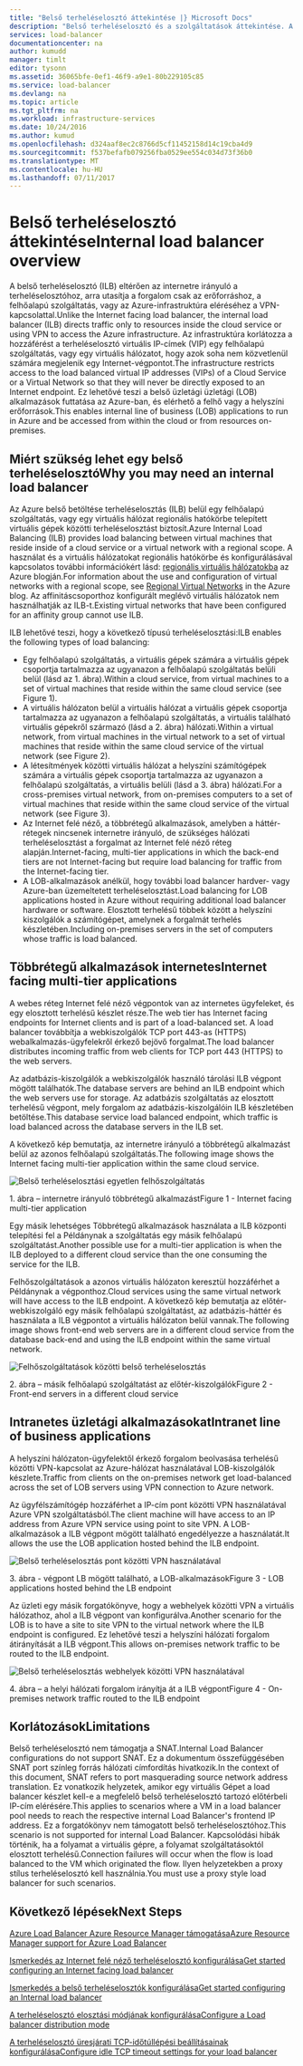 ```yaml
---
title: "Belső terheléselosztó áttekintése |} Microsoft Docs"
description: "Belső terheléselosztó és a szolgáltatások áttekintése. A terheléselosztó belső végpont konfigurálása az Azure és a lehetséges forgatókönyvek működése"
services: load-balancer
documentationcenter: na
author: kumudd
manager: timlt
editor: tysonn
ms.assetid: 36065bfe-0ef1-46f9-a9e1-80b229105c85
ms.service: load-balancer
ms.devlang: na
ms.topic: article
ms.tgt_pltfrm: na
ms.workload: infrastructure-services
ms.date: 10/24/2016
ms.author: kumud
ms.openlocfilehash: d324aaf8ec2c8766d5cf11452158d14c19cba4d9
ms.sourcegitcommit: f537befafb079256fba0529ee554c034d73f36b0
ms.translationtype: MT
ms.contentlocale: hu-HU
ms.lasthandoff: 07/11/2017
---
```

# <a name="internal-load-balancer-overview"></a><span data-ttu-id="0af8c-103">Belső terheléselosztó áttekintése</span><span class="sxs-lookup"><span data-stu-id="0af8c-103">Internal load balancer overview</span></span>

<span data-ttu-id="0af8c-104">A belső terheléselosztó (ILB) eltérően az internetre irányuló a terheléselosztóhoz, arra utasítja a forgalom csak az erőforráshoz, a felhőalapú szolgáltatás, vagy az Azure-infrastruktúra eléréséhez a VPN-kapcsolattal.</span><span class="sxs-lookup"><span data-stu-id="0af8c-104">Unlike the Internet facing load balancer, the internal load balancer (ILB) directs traffic only to resources inside the cloud service or using VPN to access the Azure infrastructure.</span></span> <span data-ttu-id="0af8c-105">Az infrastruktúra korlátozza a hozzáférést a terheléselosztó virtuális IP-címek (VIP) egy felhőalapú szolgáltatás, vagy egy virtuális hálózatot, hogy azok soha nem közvetlenül számára megjelenik egy Internet-végpontot.</span><span class="sxs-lookup"><span data-stu-id="0af8c-105">The infrastructure restricts access to the load balanced virtual IP addresses (VIPs) of a Cloud Service or a Virtual Network so that they will never be directly exposed to an Internet endpoint.</span></span> <span data-ttu-id="0af8c-106">Ez lehetővé teszi a belső üzletági üzletági (LOB) alkalmazások futtatása az Azure-ban, és elérhető a felhő vagy a helyszíni erőforrások.</span><span class="sxs-lookup"><span data-stu-id="0af8c-106">This enables internal line of business (LOB) applications to run in Azure and be accessed from within the cloud or from resources on-premises.</span></span>

## <a name="why-you-may-need-an-internal-load-balancer"></a><span data-ttu-id="0af8c-107">Miért szükség lehet egy belső terheléselosztó</span><span class="sxs-lookup"><span data-stu-id="0af8c-107">Why you may need an internal load balancer</span></span>

<span data-ttu-id="0af8c-108">Az Azure belső betöltése terheléselosztás (ILB) belül egy felhőalapú szolgáltatás, vagy egy virtuális hálózat regionális hatókörbe telepített virtuális gépek közötti terheléselosztást biztosít.</span><span class="sxs-lookup"><span data-stu-id="0af8c-108">Azure Internal Load Balancing (ILB) provides load balancing between virtual machines that reside inside of a cloud service or a virtual network with a regional scope.</span></span> <span data-ttu-id="0af8c-109">A használat és a virtuális hálózatokat regionális hatókörbe és konfigurálásával kapcsolatos további információkért lásd: [regionális virtuális hálózatokba](https://azure.microsoft.com/blog/2014/05/14/regional-virtual-networks/) az Azure blogján.</span><span class="sxs-lookup"><span data-stu-id="0af8c-109">For information about the use and configuration of virtual networks with a regional scope, see [Regional Virtual Networks](https://azure.microsoft.com/blog/2014/05/14/regional-virtual-networks/) in the Azure blog.</span></span> <span data-ttu-id="0af8c-110">Az affinitáscsoporthoz konfigurált meglévő virtuális hálózatok nem használhatják az ILB-t.</span><span class="sxs-lookup"><span data-stu-id="0af8c-110">Existing virtual networks that have been configured for an affinity group cannot use ILB.</span></span>

<span data-ttu-id="0af8c-111">ILB lehetővé teszi, hogy a következő típusú terheléselosztási:</span><span class="sxs-lookup"><span data-stu-id="0af8c-111">ILB enables the following types of load balancing:</span></span>

* <span data-ttu-id="0af8c-112">Egy felhőalapú szolgáltatás, a virtuális gépek számára a virtuális gépek csoportja tartalmazza az ugyanazon a felhőalapú szolgáltatás belüli belül (lásd az 1. ábra).</span><span class="sxs-lookup"><span data-stu-id="0af8c-112">Within a cloud service, from virtual machines to a set of virtual machines that reside within the same cloud service (see Figure 1).</span></span>
* <span data-ttu-id="0af8c-113">A virtuális hálózaton belül a virtuális hálózat a virtuális gépek csoportja tartalmazza az ugyanazon a felhőalapú szolgáltatás, a virtuális található virtuális gépekről származó (lásd a 2. ábra) hálózati.</span><span class="sxs-lookup"><span data-stu-id="0af8c-113">Within a virtual network, from virtual machines in the virtual network to a set of virtual machines that reside within the same cloud service of the virtual network (see Figure 2).</span></span>
* <span data-ttu-id="0af8c-114">A létesítmények közötti virtuális hálózat a helyszíni számítógépek számára a virtuális gépek csoportja tartalmazza az ugyanazon a felhőalapú szolgáltatás, a virtuális belüli (lásd a 3. ábra) hálózati.</span><span class="sxs-lookup"><span data-stu-id="0af8c-114">For a cross-premises virtual network, from on-premises computers to a set of virtual machines that reside within the same cloud service of the virtual network (see Figure 3).</span></span>
* <span data-ttu-id="0af8c-115">Az Internet felé néző, a többrétegű alkalmazások, amelyben a háttér-rétegek nincsenek internetre irányuló, de szükséges hálózati terheléselosztást a forgalmat az Internet felé néző réteg alapján.</span><span class="sxs-lookup"><span data-stu-id="0af8c-115">Internet-facing, multi-tier applications in which the back-end tiers are not Internet-facing but require load balancing for traffic from the Internet-facing tier.</span></span>
* <span data-ttu-id="0af8c-116">A LOB-alkalmazások anélkül, hogy további load balancer hardver- vagy Azure-ban üzemeltetett terheléselosztást.</span><span class="sxs-lookup"><span data-stu-id="0af8c-116">Load balancing for LOB applications hosted in Azure without requiring additional load balancer hardware or software.</span></span> <span data-ttu-id="0af8c-117">Elosztott terhelésű többek között a helyszíni kiszolgálók a számítógépet, amelynek a forgalmát terhelés készletében.</span><span class="sxs-lookup"><span data-stu-id="0af8c-117">Including on-premises servers in the set of computers whose traffic is load balanced.</span></span>

## <a name="internet-facing-multi-tier-applications"></a><span data-ttu-id="0af8c-118">Többrétegű alkalmazások internetes</span><span class="sxs-lookup"><span data-stu-id="0af8c-118">Internet facing multi-tier applications</span></span>

<span data-ttu-id="0af8c-119">A webes réteg Internet felé néző végpontok van az internetes ügyfeleket, és egy elosztott terhelésű készlet része.</span><span class="sxs-lookup"><span data-stu-id="0af8c-119">The web tier has Internet facing endpoints for Internet clients and is part of a load-balanced set.</span></span> <span data-ttu-id="0af8c-120">A load balancer továbbítja a webkiszolgálók TCP port 443-as (HTTPS) webalkalmazás-ügyfelekről érkező bejövő forgalmat.</span><span class="sxs-lookup"><span data-stu-id="0af8c-120">The load balancer  distributes incoming traffic from web clients for TCP port 443 (HTTPS) to the web servers.</span></span>

<span data-ttu-id="0af8c-121">Az adatbázis-kiszolgálók a webkiszolgálók használó tárolási ILB végpont mögött találhatók.</span><span class="sxs-lookup"><span data-stu-id="0af8c-121">The database servers are behind an ILB endpoint which the web servers use for storage.</span></span> <span data-ttu-id="0af8c-122">Az adatbázis szolgáltatás az elosztott terhelésű végpont, mely forgalom az adatbázis-kiszolgálóin ILB készletében betöltése.</span><span class="sxs-lookup"><span data-stu-id="0af8c-122">This database service load balanced endpoint, which traffic is load balanced across the database servers in the ILB set.</span></span>

<span data-ttu-id="0af8c-123">A következő kép bemutatja, az internetre irányuló a többrétegű alkalmazást belül az azonos felhőalapú szolgáltatás.</span><span class="sxs-lookup"><span data-stu-id="0af8c-123">The following image shows the Internet facing multi-tier application within the same cloud service.</span></span>

![Belső terheléselosztási egyetlen felhőszolgáltatás](./media/load-balancer-internal-overview/IC736321.png)

<span data-ttu-id="0af8c-125">1. ábra – internetre irányuló többrétegű alkalmazást</span><span class="sxs-lookup"><span data-stu-id="0af8c-125">Figure 1 - Internet facing multi-tier application</span></span>

<span data-ttu-id="0af8c-126">Egy másik lehetséges Többrétegű alkalmazások használata a ILB központi telepítési fel a Példánynak a szolgáltatás egy másik felhőalapú szolgáltatást.</span><span class="sxs-lookup"><span data-stu-id="0af8c-126">Another possible use for a multi-tier application is when the ILB deployed to a different cloud service than the one consuming the service for the ILB.</span></span>

<span data-ttu-id="0af8c-127">Felhőszolgáltatások a azonos virtuális hálózaton keresztül hozzáférhet a Példánynak a végponthoz.</span><span class="sxs-lookup"><span data-stu-id="0af8c-127">Cloud services using the same virtual network will have access to the ILB endpoint.</span></span> <span data-ttu-id="0af8c-128">A következő kép bemutatja az előtér-webkiszolgáló egy másik felhőalapú szolgáltatást, az adatbázis-háttér és használata a ILB végpontot a virtuális hálózaton belül vannak.</span><span class="sxs-lookup"><span data-stu-id="0af8c-128">The following image shows front-end web servers are in a different cloud service from the database back-end and using the ILB endpoint within the same virtual network.</span></span>

![Felhőszolgáltatások közötti belső terheléselosztás](./media/load-balancer-internal-overview/IC744147.png)

<span data-ttu-id="0af8c-130">2. ábra – másik felhőalapú szolgáltatást az előtér-kiszolgálók</span><span class="sxs-lookup"><span data-stu-id="0af8c-130">Figure 2 - Front-end servers in a different cloud service</span></span>

## <a name="intranet-line-of-business-applications"></a><span data-ttu-id="0af8c-131">Intranetes üzletági alkalmazásokat</span><span class="sxs-lookup"><span data-stu-id="0af8c-131">Intranet line of business applications</span></span>

<span data-ttu-id="0af8c-132">A helyszíni hálózaton-ügyfelektől érkező forgalom beolvasása terhelésű közötti VPN-kapcsolat az Azure-hálózat használatával LOB-kiszolgálók készlete.</span><span class="sxs-lookup"><span data-stu-id="0af8c-132">Traffic from clients on the on-premises network get load-balanced across the set of LOB servers using VPN connection to Azure network.</span></span>

<span data-ttu-id="0af8c-133">Az ügyfélszámítógép hozzáférhet a IP-cím pont közötti VPN használatával Azure VPN szolgáltatásból.</span><span class="sxs-lookup"><span data-stu-id="0af8c-133">The client machine will have access to an IP address from Azure VPN service using point to site VPN.</span></span> <span data-ttu-id="0af8c-134">A LOB-alkalmazások a ILB végpont mögött található engedélyezze a használatát.</span><span class="sxs-lookup"><span data-stu-id="0af8c-134">It allows the use the LOB application hosted behind the ILB endpoint.</span></span>

![Belső terheléselosztás pont közötti VPN használatával](./media/load-balancer-internal-overview/IC744148.png)

<span data-ttu-id="0af8c-136">3. ábra - végpont LB mögött található, a LOB-alkalmazások</span><span class="sxs-lookup"><span data-stu-id="0af8c-136">Figure 3 - LOB applications hosted behind the LB endpoint</span></span>

<span data-ttu-id="0af8c-137">Az üzleti egy másik forgatókönyve, hogy a webhelyek közötti VPN a virtuális hálózathoz, ahol a ILB végpont van konfigurálva.</span><span class="sxs-lookup"><span data-stu-id="0af8c-137">Another scenario for the LOB is to have a site to site VPN to the virtual network where the ILB endpoint is configured.</span></span> <span data-ttu-id="0af8c-138">Ez lehetővé teszi a helyszíni hálózati forgalom átirányítását a ILB végpont.</span><span class="sxs-lookup"><span data-stu-id="0af8c-138">This allows on-premises network traffic to be routed to the ILB endpoint.</span></span>

![Belső terheléselosztás webhelyek közötti VPN használatával](./media/load-balancer-internal-overview/IC744150.png)

<span data-ttu-id="0af8c-140">4. ábra – a helyi hálózati forgalom irányítja át a ILB végpont</span><span class="sxs-lookup"><span data-stu-id="0af8c-140">Figure 4 - On-premises network traffic routed to the ILB endpoint</span></span>

## <a name="limitations"></a><span data-ttu-id="0af8c-141">Korlátozások</span><span class="sxs-lookup"><span data-stu-id="0af8c-141">Limitations</span></span>

<span data-ttu-id="0af8c-142">Belső terheléselosztó nem támogatja a SNAT.</span><span class="sxs-lookup"><span data-stu-id="0af8c-142">Internal Load Balancer configurations do not support SNAT.</span></span> <span data-ttu-id="0af8c-143">Ez a dokumentum összefüggésében SNAT port színleg forrás hálózati címfordítás hivatkozik.</span><span class="sxs-lookup"><span data-stu-id="0af8c-143">In the context of this document, SNAT refers to port masquerading source  network address translation.</span></span>  <span data-ttu-id="0af8c-144">Ez vonatkozik helyzetek, amikor egy virtuális Gépet a load balancer készlet kell-e a megfelelő belső terheléselosztó tartozó előtérbeli IP-cím elérésére.</span><span class="sxs-lookup"><span data-stu-id="0af8c-144">This applies to scenarios where a VM in a load balancer pool needs to reach the respective internal Load Balancer's frontend IP address.</span></span> <span data-ttu-id="0af8c-145">Ez a forgatókönyv nem támogatott belső terheléselosztóhoz.</span><span class="sxs-lookup"><span data-stu-id="0af8c-145">This scenario is not supported for internal Load Balancer.</span></span> <span data-ttu-id="0af8c-146">Kapcsolódási hibák történik, ha a folyamat a virtuális gépre, a folyamat szolgáltatásoktól elosztott terhelésű.</span><span class="sxs-lookup"><span data-stu-id="0af8c-146">Connection failures will occur when the flow is load balanced to the VM which originated the flow.</span></span> <span data-ttu-id="0af8c-147">Ilyen helyzetekben a proxy stílus terheléselosztó kell használnia.</span><span class="sxs-lookup"><span data-stu-id="0af8c-147">You must use a proxy style load balancer for such scenarios.</span></span>

## <a name="next-steps"></a><span data-ttu-id="0af8c-148">Következő lépések</span><span class="sxs-lookup"><span data-stu-id="0af8c-148">Next Steps</span></span>

[<span data-ttu-id="0af8c-149">Azure Load Balancer Azure Resource Manager támogatása</span><span class="sxs-lookup"><span data-stu-id="0af8c-149">Azure Resource Manager support for Azure Load Balancer</span></span>](load-balancer-arm.md)

[<span data-ttu-id="0af8c-150">Ismerkedés az Internet felé néző terheléselosztó konfigurálása</span><span class="sxs-lookup"><span data-stu-id="0af8c-150">Get started configuring an Internet facing load balancer</span></span>](load-balancer-get-started-internet-arm-ps.md)

[<span data-ttu-id="0af8c-151">Ismerkedés a belső terheléselosztók konfigurálása</span><span class="sxs-lookup"><span data-stu-id="0af8c-151">Get started configuring an Internal load balancer</span></span>](load-balancer-get-started-ilb-arm-ps.md)

[<span data-ttu-id="0af8c-152">A terheléselosztó elosztási módjának konfigurálása</span><span class="sxs-lookup"><span data-stu-id="0af8c-152">Configure a Load balancer distribution mode</span></span>](load-balancer-distribution-mode.md)

[<span data-ttu-id="0af8c-153">A terheléselosztó üresjárati TCP-időtúllépési beállításainak konfigurálása</span><span class="sxs-lookup"><span data-stu-id="0af8c-153">Configure idle TCP timeout settings for your load balancer</span></span>](load-balancer-tcp-idle-timeout.md)
